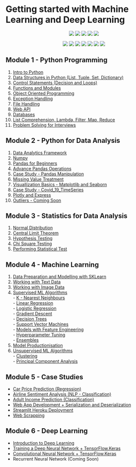 # Getting started with Machine Learning and Deep Learning

<div align="center">

<a href="https://github.com/bansalkanav/Machine_Learning_and_Deep_Learning"><img src="https://badges.frapsoft.com/os/v1/open-source.svg?v=103"></a>
<a href="https://github.com/bansalkanav/Machine_Learning_and_Deep_Learning"><img src="https://img.shields.io/badge/Built%20by-developers%20%3C%2F%3E-0059b3"></a>
<a href="https://github.com/bansalkanav/Machine_Learning_and_Deep_Learning"><img src="https://img.shields.io/static/v1.svg?label=Contributions&message=Welcome&color=yellow"></a>
<a href="https://github.com/bansalkanav/"><img src="https://img.shields.io/badge/Maintained%3F-yes-brightgreen.svg?v=103"></a>
<a href="https://github.com/bansalkanav/Machine_Learning_and_Deep_Learning/blob/master/LICENSE"><img src="https://img.shields.io/badge/license-GPL-blue.svg?v=103"></a>

<a href="https://github.com/bansalkanav/Machine_Learning_and_Deep_Learning/graphs/contributors"><img src="https://img.shields.io/github/contributors/bansalkanav/Machine_Learning_and_Deep_Learning?color=brightgreen"></a>
<a href="https://github.com/bansalkanav/Machine_Learning_and_Deep_Learning/stargazers"><img src="https://img.shields.io/github/stars/bansalkanav/Machine_Learning_and_Deep_Learning?color=0059b3"></a>
<a href="https://github.com/bansalkanav/Machine_Learning_and_Deep_Learning/network/members"><img src="https://img.shields.io/github/forks/bansalkanav/Machine_Learning_and_Deep_Learning?color=yellow"></a>
<a href="https://github.com/bansalkanav/Machine_Learning_and_Deep_Learning/issues"><img src="https://img.shields.io/github/issues/bansalkanav/Machine_Learning_and_Deep_Learning?color=0059b3"></a>
<a href="https://github.com/bansalkanav/Machine_Learning_and_Deep_Learning/issues?q=is%3Aissue+is%3Aclosed"><img src="https://img.shields.io/github/issues-closed-raw/bansalkanav/Machine_Learning_and_Deep_Learning?color=yellow"></a>
<a href="https://github.com/bansalkanav/Machine_Learning_and_Deep_Learning/pulls"><img src="https://img.shields.io/github/issues-pr/bansalkanav/Machine_Learning_and_Deep_Learning?color=brightgreen"></a>
<a href="https://github.com/bansalkanav/Machine_Learning_and_Deep_Learning/pulls?q=is%3Apr+is%3Aclosed"><img src="https://img.shields.io/github/issues-pr-closed-raw/bansalkanav/Machine_Learning_and_Deep_Learning?color=0059b3"></a> 
</div>

## Module 1 - Python Programming
  1. [Intro to Python](https://github.com/bansalkanav/Machine_Learning_and_Deep_Learning/tree/master/Module%201%20-%20Python%20Programming/01.%20Intro%20to%20Python)
  2. [Data Structures in Python (List, Tuple, Set, Dictionary)](https://github.com/bansalkanav/Machine_Learning_and_Deep_Learning/tree/master/Module%201%20-%20Python%20Programming/02.%20Data%20Structures)
  3. [Control Statements (Decision and Loops)](https://github.com/bansalkanav/Machine_Learning_and_Deep_Learning/tree/master/Module%201%20-%20Python%20Programming/03.%20Control%20Statements)
  4. [Functions and Modules](https://github.com/bansalkanav/Machine_Learning_and_Deep_Learning/tree/master/Module%201%20-%20Python%20Programming/04.%20Functions%20and%20Modules)
  5. [Object Oriented Programming](https://github.com/bansalkanav/Machine_Learning_and_Deep_Learning/tree/master/Module%201%20-%20Python%20Programming/05.%20Object%20Oriented%20Programming)
  6. [Exception Handling](https://github.com/bansalkanav/Machine_Learning_and_Deep_Learning/tree/master/Module%201%20-%20Python%20Programming/06.%20Exception%20Handling)
  7. [File Handling](https://github.com/bansalkanav/Machine_Learning_and_Deep_Learning/tree/master/Module%201%20-%20Python%20Programming/07.%20File%20Handling)
  8. [Web API](https://github.com/bansalkanav/Machine_Learning_and_Deep_Learning/tree/master/Module%201%20-%20Python%20Programming/08.%20Web%20API)
  9. [Databases](https://github.com/bansalkanav/Machine_Learning_and_Deep_Learning/tree/master/Module%201%20-%20Python%20Programming/09.%20Databases)
  10. [List Comprehension, Lambda, Filter, Map, Reduce](https://github.com/bansalkanav/Machine_Learning_and_Deep_Learning/tree/master/Module%201%20-%20Python%20Programming/10.%20Adv%20Topics%20(List%20Comprehension%2C%20Lambda%2C%20Filter%2C%20Map%20and%20Reduce))
  11. [Problem Solving for Interviews](https://github.com/bansalkanav/Machine_Learning_and_Deep_Learning/tree/master/Module%201%20-%20Python%20Programming/11.%20Problem%20Solving%20for%20Interviews)
 
## Module 2 - Python for Data Analysis
  1. [Data Analytics Framework](https://github.com/bansalkanav/Machine_Learning_and_Deep_Learning/tree/master/Module%202%20-%20Python%20for%20Data%20Analysis/01.%20Data%20Analytics%20Framework)
  2. [Numpy](https://github.com/bansalkanav/Machine_Learning_and_Deep_Learning/tree/master/Module%202%20-%20Python%20for%20Data%20Analysis/02.%20Numpy)
  3. [Pandas for Beginners](https://github.com/bansalkanav/Machine_Learning_and_Deep_Learning/tree/master/Module%202%20-%20Python%20for%20Data%20Analysis/03.%20Pandas%20for%20Beginners)
  4. [Advance Pandas Operations](https://github.com/bansalkanav/Machine_Learning_and_Deep_Learning/tree/master/Module%202%20-%20Python%20for%20Data%20Analysis/04.%20Advance%20Pandas%20Operations)
  5. [Case Study - Pandas Manipulation](https://github.com/bansalkanav/Machine_Learning_and_Deep_Learning/tree/master/Module%202%20-%20Python%20for%20Data%20Analysis/05.%20Case%20Study%20-%20Pandas%20Manipulation)
  6. [Missing Value Treatment](https://github.com/bansalkanav/Machine_Learning_and_Deep_Learning/tree/master/Module%202%20-%20Python%20for%20Data%20Analysis/06.%20Missing%20Value%20Treatment)
  7. [Visuallization Basics - Matplotlib and Seaborn](https://github.com/bansalkanav/Machine_Learning_and_Deep_Learning/tree/master/Module%202%20-%20Python%20for%20Data%20Analysis/07.%20Visuallization%20Basics%20-%20Matplotlib%20and%20Seaborn)
  8. [Case Study - Covid_19_TimeSeries](https://github.com/bansalkanav/Machine_Learning_and_Deep_Learning/tree/master/Module%202%20-%20Python%20for%20Data%20Analysis/08.%20Case%20Study%20-%20Covid_19_TimeSeries)
  9. [Plotly and Express](https://github.com/bansalkanav/Machine_Learning_and_Deep_Learning/tree/master/Module%202%20-%20Python%20for%20Data%20Analysis/09.%20Plotly%20and%20Express)
  10. [Outliers - Coming Soon](https://github.com/bansalkanav/Machine_Learning_and_Deep_Learning/tree/master/Module%202%20-%20Python%20for%20Data%20Analysis/10.%20Coming%20Soon)
  
## Module 3 - Statistics for Data Analysis
  1. [Normal Distribution](https://github.com/bansalkanav/Machine_Learning_and_Deep_Learning/tree/master/Module%203%20-%20Statistics%20for%20Data%20Analysis/1.%20Normal%20Distributions)
  2. [Central Limit Theorem](https://github.com/bansalkanav/Machine_Learning_and_Deep_Learning/tree/master/Module%203%20-%20Statistics%20for%20Data%20Analysis/2.%20Central%20Limit%20Theorem)
  3. [Hypothesis Testing](https://github.com/bansalkanav/Machine_Learning_and_Deep_Learning/tree/master/Module%203%20-%20Statistics%20for%20Data%20Analysis/3.%20Hypothesis%20Testing)
  4. [Chi Square Testing](https://github.com/bansalkanav/Machine_Learning_and_Deep_Learning/tree/master/Module%203%20-%20Statistics%20for%20Data%20Analysis/4.%20Chi%20Square%20Test)
  5. [Performing Statistical Test](https://github.com/bansalkanav/Machine_Learning_and_Deep_Learning/tree/master/Module%203%20-%20Statistics%20for%20Data%20Analysis/5.%20Performing%20Statistical%20Test)
  
## Module 4 - Machine Learning
  1. [Data Preparation and Modelling with SKLearn](https://github.com/bansalkanav/Machine_Learning_and_Deep_Learning/tree/master/Module%204%20-%20Machine%20Learning/01.%20Data%20Preparation%20and%20Modelling%20with%20sklearn)
  2. [Working with Text Data](https://github.com/bansalkanav/Machine_Learning_and_Deep_Learning/tree/master/Module%204%20-%20Machine%20Learning/02.%20Working%20with%20Text%20Data)
  3. [Working with Image Data](https://github.com/bansalkanav/Machine_Learning_and_Deep_Learning/tree/master/Module%204%20-%20Machine%20Learning/03.%20Working%20with%20Image%20Data)
  4. [Supervised ML Algorithms](https://github.com/bansalkanav/Machine_Learning_and_Deep_Learning/tree/master/Module%204%20-%20Machine%20Learning/04.%20Supervised%20ML%20Algorithms)  
    - [K - Nearest Neighbours](https://github.com/bansalkanav/Machine_Learning_and_Deep_Learning/tree/master/Module%204%20-%20Machine%20Learning/04.%20Supervised%20ML%20Algorithms/01.%20K%20-%20NN)  
    - [Linear Regression](https://github.com/bansalkanav/Machine_Learning_and_Deep_Learning/tree/master/Module%204%20-%20Machine%20Learning/04.%20Supervised%20ML%20Algorithms/02.%20Linear%20Regression)  
    - [Logistic Regression](https://github.com/bansalkanav/Machine_Learning_and_Deep_Learning/tree/master/Module%204%20-%20Machine%20Learning/04.%20Supervised%20ML%20Algorithms/03.%20Logistic%20Regression)  
    - [Gradient Descent](https://github.com/bansalkanav/Machine_Learning_and_Deep_Learning/tree/master/Module%204%20-%20Machine%20Learning/04.%20Supervised%20ML%20Algorithms/04.%20Gradient%20Descent)  
    - [Decision Trees](https://github.com/bansalkanav/Machine_Learning_and_Deep_Learning/tree/master/Module%204%20-%20Machine%20Learning/04.%20Supervised%20ML%20Algorithms/05.%20Decision%20Trees)  
    - [Support Vector Machines](https://github.com/bansalkanav/Machine_Learning_and_Deep_Learning/tree/master/Module%204%20-%20Machine%20Learning/04.%20Supervised%20ML%20Algorithms/06.%20Support%20Vector%20Machines)  
    - [Models with Feature Engineering](https://github.com/bansalkanav/Machine_Learning_and_Deep_Learning/tree/master/Module%204%20-%20Machine%20Learning/04.%20Supervised%20ML%20Algorithms/07.%20ML%20Models%20with%20Feature%20Engineering)  
    - [Hyperparameter Tuning](https://github.com/bansalkanav/Machine_Learning_and_Deep_Learning/tree/master/Module%204%20-%20Machine%20Learning/04.%20Supervised%20ML%20Algorithms/08.%20Hyperparameter%20Tuning)  
    - [Ensembles](https://github.com/bansalkanav/Machine_Learning_and_Deep_Learning/tree/master/Module%204%20-%20Machine%20Learning/04.%20Supervised%20ML%20Algorithms/09.%20Ensembles)  
  5. [Model Productionisation](https://github.com/bansalkanav/Machine_Learning_and_Deep_Learning/tree/master/Module%204%20-%20Machine%20Learning/05.%20Model%20Productionisation)
  6. [Unsupervised ML Algorithms](https://github.com/bansalkanav/Machine_Learning_and_Deep_Learning/tree/master/Module%204%20-%20Machine%20Learning/06.%20Unsupervised%20ML%20Algorithms)  
    - [Clustering](https://github.com/bansalkanav/Machine_Learning_and_Deep_Learning/tree/master/Module%204%20-%20Machine%20Learning/06.%20Unsupervised%20ML%20Algorithms/01.%20Clustering)  
    - [Principal Component Analysis](https://github.com/bansalkanav/Machine_Learning_and_Deep_Learning/tree/master/Module%204%20-%20Machine%20Learning/06.%20Unsupervised%20ML%20Algorithms/02.%20PCA)
  
## Module 5 - Case Studies
  - [Car Price Prediction (Regression)](https://github.com/bansalkanav/Machine_Learning_and_Deep_Learning/tree/master/Module%205%20-%20Case%20Studies/1.%20Car%20Price%20Prediction)
  - [Airline Sentiment Analysis (NLP - Classification)](https://github.com/bansalkanav/Machine_Learning_and_Deep_Learning/tree/master/Module%205%20-%20Case%20Studies/2.%20Airline%20Sentiment%20Analyser)
  - [Adult Income Prediction (Classification)](https://github.com/bansalkanav/Machine_Learning_and_Deep_Learning/tree/master/Module%205%20-%20Case%20Studies/3.%20Adult%20Income%20Prediction)
  - [Web App Development + Serialization and Deserialization](https://github.com/bansalkanav/Machine_Learning_and_Deep_Learning/tree/master/Module%205%20-%20Case%20Studies/4.%20web_app)
  - [Streamlit Heroku Deployment](https://github.com/bansalkanav/Machine_Learning_and_Deep_Learning/tree/master/Module%205%20-%20Case%20Studies/6.%20Streamlit%20Heroku%20Deployment)
  - [Web Scrapping](https://github.com/bansalkanav/Machine_Learning_and_Deep_Learning/tree/master/Module%205%20-%20Case%20Studies/8.%20Regex%20and%20Webscrapping)

## Module 6 - Deep Learning
  - [Introduction to Deep Learning](https://github.com/bansalkanav/Machine_Learning_and_Deep_Learning/tree/master/Module%206%20-%20Deep%20Learning/01.%20Introduction%20to%20Deep%20Learning)
  - [Training a Deep Neural Network + TensorFlow.Keras](https://github.com/bansalkanav/Machine_Learning_and_Deep_Learning/tree/master/Module%206%20-%20Deep%20Learning/02.%20Training%20Deep%20Neural%20Network)
  - [Convolutional Neural Network + TensorFlow.Keras](https://github.com/bansalkanav/Machine_Learning_and_Deep_Learning/tree/master/Module%206%20-%20Deep%20Learning/03.%20Convolutional%20Neural%20Network)
  - Recurrent Neural Network (Coming Soon)
  
  
  
